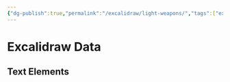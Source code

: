 ```yaml
---
{"dg-publish":true,"permalink":"/excalidraw/light-weapons/","tags":["excalidraw"],"created":"2025-01-10T22:35:22.443-05:00","updated":"2025-03-16T02:09:13.022-04:00"}
---
```


# Excalidraw Data

## Text Elements
